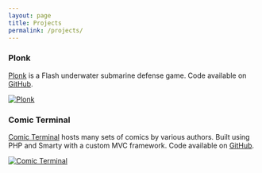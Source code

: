```yaml
---
layout: page
title: Projects
permalink: /projects/
---
```


### Plonk
[Plonk][plonk] is a Flash underwater submarine defense game. Code available on [GitHub][plonk_git].

[![Plonk](../images/plonk.png)][plonk]

### Comic Terminal
[Comic Terminal][ct] hosts many sets of comics by various authors. Built using PHP and Smarty with a custom MVC framework. Code available on [GitHub][ct_git].

[![Comic Terminal](../images/ct.png)][ct]

[plonk]: http://dariuss.net/plonk
[ct]: http://ct.liero.be
[plonk_git]: https://github.com/darka/plonk
[ct_git]: https://github.com/darka/plonk
